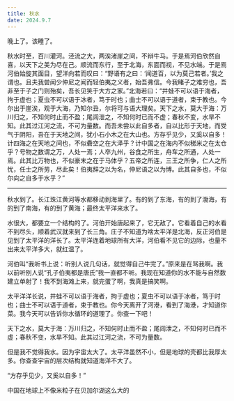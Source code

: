 ```yaml
---
title: 秋水
date: 2024.9.7
---
```


晚上了。该睡了。

秋水时至，百川灌河。泾流之大，两涘渚崖之间，不辩牛马。于是焉河伯欣然自喜，以天下之美为尽在己。顺流而东行，至于北海，东面而视，不见水端。于是焉河伯始旋其面目，望洋向若而叹曰：“野语有之曰：‘闻道百，以为莫己若者。’我之谓也。且夫我尝闻少仲尼之闻而轻伯夷之义者，始吾弗信。今我睹子之难穷也，吾非至于子之门则殆矣，吾长见笑于大方之家。”北海若曰：“井蛙不可以语于海者，拘于虚也；夏虫不可以语于冰者，笃于时也；曲士不可以语于道者，束于教也。今尔出于崖涘，观于大海，乃知尔丑，尔将可与语大理矣。天下之水，莫大于海：万川归之，不知何时止而不盈；尾闾泄之，不知何时已而不虚；春秋不变，水旱不知。此其过江河之流，不可为量数。而吾未尝以此自多者，自以比形于天地，而受气于阴阳，吾在于天地之间，犹小石小木之在大山也。方存乎见少，又奚以自多！计四海之在天地之间也，不似礨空之在大泽乎？计中国之在海内不似稊米之在太仓乎？号物之数谓之万，人处一焉；人卒九州，谷食之所生，舟车之所通，人处一焉。此其比万物也，不似豪末之在于马体乎？五帝之所连，三王之所争，仁人之所忧，任士之所劳，尽此矣！伯夷辞之以为名，仲尼语之以为博。此其自多也，不似尔向之自多于水乎？”

---

秋水到了。长江珠江黄河等水都移动到海里了。有的到了东海，有的到了渤海，有的到了南海，有的到了黄海；最终太平洋来水了。

水很大，都要立一个结构的了。河伯开始唐起来了，它无敌了。它看着自己的水看不到尽头，顺着武汉就来到了长三角。庄子不知道为啥太平洋是北海，反正河伯是见到了太平洋的洋长了。太平洋连着地球所有大洋，河伯看不见它的边际，也量不出来太平洋多大，就红温了。

河伯叫“我听书上说：听别人说几句话，就觉得自己牛完了。”原来是在骂我啊。我以前听别人说“孔子伯夷都是唐氏”我一直都不听。我现在知道你的水不能与自然数建立单射了！我不到海滩上来，就完蛋了啊，我真是搞笑啊。

太平洋洋长说，井蛙不可以语于海者，拘于虚也；夏虫不可以语于冰者，笃于时也；曲士不可以语于道者，束于教也。你今天离开了河港，看到了海港，才知道你菜。我今天可以告诉你水循环的道理了。你查一下吧！

天下之水，莫大于海：万川归之，不知何时止而不盈；尾闾泄之，不知何时已而不虚；春秋不变，水旱不知。此其过江河之流，不可为量数。

但是我不觉得我水。因为宇宙太大了。太平洋虽然不小，但是地球的壳都比我厚太多。你查查宇宙的层次结构就知道海洋不大了。

“方存乎见少，又奚以自多！”

中国在地球上不像米粒子在贝加尔湖这么大的
<!--stackedit_data:
eyJoaXN0b3J5IjpbMTY0ODEwODIzOSw2NTAyNjYwMzgsMTE0OD
E2MTIwMyw0MDQ0MTUyMzEsMTU4MTY0MzMyOCwtOTY5ODgyNjIy
LDQ0MDkwNTYxOV19
-->